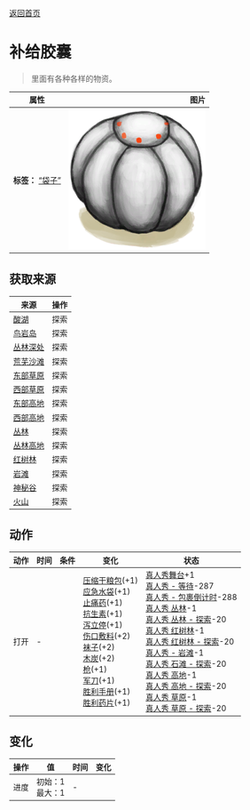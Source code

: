 [返回首页](index.md)  
# 补给胶囊  
> 里面有各种各样的物资。  
  
  属性  |   图片   
 ----  |  ----:   
 **标签：**	[“袋子”](tag_Bag.md)  |  ![](Sprite/TVCrate.png)   
  
## 获取来源  
来源  |  操作  
----  |  ----  
[酸湖](AcidLake.md)  |  探索  
[鸟岩岛](BirdRock.md)  |  探索  
[丛林深处](DeepJungle.md)  |  探索  
[荒芜沙滩](DesolateBeach.md)  |  探索  
[东部草原](GrasslandsE.md)  |  探索  
[西部草原](GrasslandsW.md)  |  探索  
[东部高地](HighlandsEastern.md)  |  探索  
[西部高地](HighlandsWestern.md)  |  探索  
[丛林](Jungle.md)  |  探索  
[丛林高地](JungleHighlands.md)  |  探索  
[红树林](Mangroves.md)  |  探索  
[岩滩](Rocks.md)  |  探索  
[神秘谷](SecretValley.md)  |  探索  
[火山](Volcano.md)  |  探索  
## 动作  
动作  |  时间  |  条件  |  变化  |  状态  
----  |  ----  |  ----  |  ----  |  ----  
打开  |  -  |    |  [压缩干粮包](FoodRationsPackage.md)(+1)<br>[应急水袋](WaterRationsPackage.md)(+1)<br>[止痛药](Painkillers.md)(+1)<br>[抗生素](Antibiotics.md)(+1)<br>[泻立停](AntiDiarrhoeaPills.md)(+1)<br>[伤口敷料](WoundDressing.md)(+2)<br>[袜子](Socks.md)(+2)<br>[木炭](Charcoal.md)(+2)<br>[枪](Gun.md)(+1)<br>[军刀](KnifeMilitary.md)(+1)<br>[胜利手册](TV_Leaflet.md)(+1)<br>[胜利药片](VictoryPillsTV.md)(+1)  |  [真人秀舞台](TV_Stage.md)+1<br>[真人秀 - 等待](TV_CounterWait.md)-287<br>[真人秀 - 包裹倒计时](TV_CounterRush.md)-288<br>[真人秀 丛林](TV_Jungle.md)-1<br>[真人秀 丛林 - 探索](TV_JungleExplore.md)-20<br>[真人秀 红树林](TV_Mangroves.md)-1<br>[真人秀 红树林 - 探索](TV_MangrovesExplore.md)-20<br>[真人秀 - 岩滩](TV_Rocks.md)-1<br>[真人秀 石滩 - 探索](TV_RocksExplore.md)-20<br>[真人秀 高地](TV_Highlands.md)-1<br>[真人秀 高地 - 探索](TV_HighlandsExplore.md)-20<br>[真人秀 草原](TV_Grasslands.md)-1<br>[真人秀 草原 - 探索](TV_GrasslandsExplore.md)-20  
## 变化  
操作  |  值  |  时间  |  变化  
----  |  ----  |  ----  |  ----  
进度  |  初始：1<br>最大：1  |  -  |    
